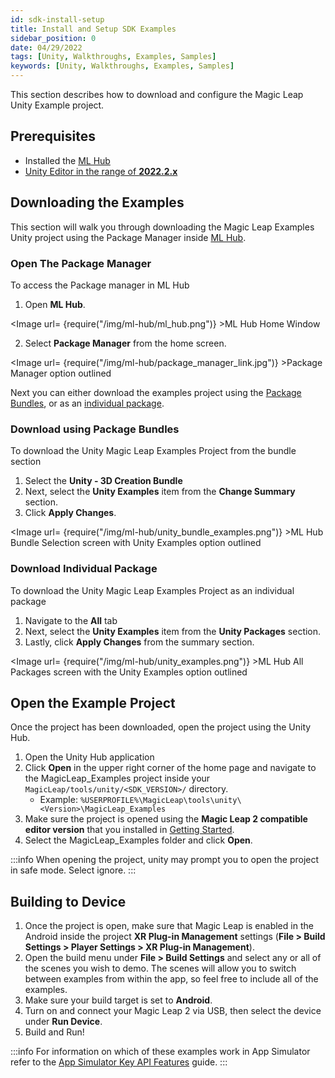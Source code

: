 ```yaml
---
id: sdk-install-setup
title: Install and Setup SDK Examples
sidebar_position: 0
date: 04/29/2022
tags: [Unity, Walkthroughs, Examples, Samples]
keywords: [Unity, Walkthroughs, Examples, Samples]
---
```


This section describes how to download and configure the Magic Leap Unity Example project.

## Prerequisites

- Installed the [ML Hub](/versioned_docs/version-31-Aug-2023/guides/getting-started/install-the-tools.md)
- [Unity Editor in the range of **2022.2.x**](/versioned_docs/version-31-Aug-2023/guides/unity/getting-started/install-the-tools.md#install-unity-editor)

## Downloading the Examples

This section will walk you through downloading the Magic Leap Examples Unity project using the Package Manager inside [ML Hub](/versioned_docs/version-31-Aug-2023/guides/getting-started/install-the-tools.md).

### Open The Package Manager

To access the Package manager in ML Hub

1. Open **ML Hub**.

<Image url= {require("/img/ml-hub/ml_hub.png")} >ML Hub Home Window</Image>

2. Select **Package Manager** from the home screen.

<Image url= {require("/img/ml-hub/package_manager_link.jpg")} >Package Manager option outlined</Image>

Next you can either download the examples project using the [Package Bundles](#download-using-package-bundles), or as an [individual package](#download-individual-package).

### Download using Package Bundles

To download the Unity Magic Leap Examples Project from the bundle section

1. Select the **Unity - 3D Creation Bundle**
2. Next, select the **Unity Examples** item from the **Change Summary** section.
3. Click **Apply Changes**.

<Image url= {require("/img/ml-hub/unity_bundle_examples.png")} >ML Hub Bundle Selection screen with Unity Examples option outlined</Image>

### Download Individual Package

To download the Unity Magic Leap Examples Project as an individual package

1. Navigate to the **All** tab
2. Next, select the **Unity Examples** item from the **Unity Packages** section.
3. Lastly, click **Apply Changes** from the summary section.

<Image url= {require("/img/ml-hub/unity_examples.png")} >ML Hub All Packages screen with the Unity Examples option outlined</Image>

## Open the Example Project

Once the project has been downloaded, open the project using the Unity Hub.

1. Open the Unity Hub application
2. Click **Open** in the upper right corner of the home page and navigate to the MagicLeap_Examples project inside your `MagicLeap/tools/unity/<SDK_VERSION>/` directory.
   - Example: `%USERPROFILE%\MagicLeap\tools\unity\<Version>\MagicLeap_Examples`
3. Make sure the project is opened using the **Magic Leap 2 compatible editor version** that you installed in [Getting Started](/versioned_docs/version-31-Aug-2023/guides/unity/getting-started/install-the-tools.md#install-unity-editor).
4. Select the MagicLeap_Examples folder and click **Open**.

:::info
When opening the project, unity may prompt you to open the project in safe mode. Select ignore.
:::

## Building to Device

1. Once the project is open, make sure that Magic Leap is enabled in the Android inside the project **XR Plug-in Management** settings (**File > Build Settings > Player Settings > XR Plug-in Management**).
2. Open the build menu under **File > Build Settings** and select any or all of the scenes you wish to demo. The scenes will allow you to switch between examples from within the app, so feel free to include all of the examples.
3. Make sure your build target is set to **Android**.
4. Turn on and connect your Magic Leap 2 via USB, then select the device under **Run Device**.
5. Build and Run!

:::info
For information on which of these examples work in App Simulator refer to the [App Simulator Key API Features](/versioned_docs/version-31-Aug-2023/guides/developer-tools/app-sim/app-simulator.md) guide.
:::


